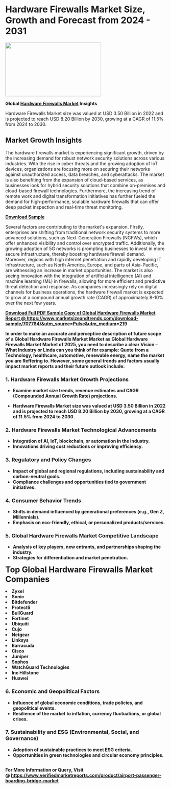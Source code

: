<H1>Hardware Firewalls Market Size, Growth and Forecast from 2024 - 2031</H1><img class="aligncenter size-medium wp-image-584254" src="https://thirdeyenews.in/wp-content/uploads/2024/09/Global-Market-Research-300x168.jpeg" alt="" width="300" height="168" /><p><strong>Global&nbsp;<a href="https://www.marketsizeandtrends.com/download-sample/707764/&amp;utm_source=Pulse&amp;utm_medium=219">Hardware Firewalls Market</a> Insights</strong></p><p>Hardware Firewalls Market size was valued at USD 3.50 Billion in 2022 and is projected to reach USD 8.20 Billion by 2030, growing at a CAGR of 11.5% from 2024 to 2030.</p><p><h2>Market Growth Insights</h2> <p>The hardware firewalls market is experiencing significant growth, driven by the increasing demand for robust network security solutions across various industries. With the rise in cyber threats and the growing adoption of IoT devices, organizations are focusing more on securing their networks against unauthorized access, data breaches, and cyberattacks. The market is also benefiting from the expansion of cloud-based services, as businesses look for hybrid security solutions that combine on-premises and cloud-based firewall technologies. Furthermore, the increasing trend of remote work and digital transformation initiatives has further fueled the demand for high-performance, scalable hardware firewalls that can offer deep packet inspection and real-time threat monitoring.</p> <p><strong><a href="#">Download Sample</a></strong></p> <p>Several factors are contributing to the market's expansion. Firstly, enterprises are shifting from traditional network security systems to more advanced solutions, such as Next-Generation Firewalls (NGFWs), which offer enhanced visibility and control over encrypted traffic. Additionally, the growing adoption of 5G networks is prompting businesses to invest in more secure infrastructure, thereby boosting hardware firewall demand. Moreover, regions with high internet penetration and rapidly developing IT infrastructure, such as North America, Europe, and parts of Asia-Pacific, are witnessing an increase in market opportunities. The market is also seeing innovation with the integration of artificial intelligence (AI) and machine learning (ML) in firewalls, allowing for more efficient and predictive threat detection and response. As companies increasingly rely on digital channels for business operations, the hardware firewall market is expected to grow at a compound annual growth rate (CAGR) of approximately 8-10% over the next few years.</p> <p><strong><a href="#"></p><p><span class=""><strong>Download Full PDF Sample Copy of Global Hardware Firewalls Market Report</strong> @ <a href="https://www.marketsizeandtrends.com/download-sample/707764/&amp;utm_source=Pulse&amp;utm_medium=219" target="_blank">https://www.marketsizeandtrends.com/download-sample/707764/&amp;utm_source=Pulse&amp;utm_medium=219</a></span></p><p>In order to make an accurate and perceptive description of future scope of a Global&nbsp;Hardware Firewalls Market Market as Global&nbsp;Hardware Firewalls Market Market of 2025, you need to describe a clear Vision &ndash; What Industry or Linda can you think of for example: Quote from a Technology, healthcare, automotive, renewable energy, name the market you are Reffering to. However, some general trends and factors usually impact market reports and their future outlook include:</p><h3>1.&nbsp;<strong>Hardware Firewalls Market Growth Projections</strong></h3><ul><li>Examine market size trends, revenue estimates and CAGR (Compounded Annual Growth Rate) projections.</li><li><p>Hardware Firewalls Market size was valued at USD 3.50 Billion in 2022 and is projected to reach USD 8.20 Billion by 2030, growing at a CAGR of 11.5% from 2024 to 2030.</p></li></ul><h3>2.&nbsp;<strong>Hardware Firewalls Market Technological Advancements</strong></h3><ul><li>Integration of AI, IoT, blockchain, or automation in the industry.</li><li>Innovations driving cost reductions or improving efficiency.</li></ul><h3>3.&nbsp;<strong>Regulatory and Policy Changes</strong></h3><ul><li>Impact of global and regional regulations, including sustainability and carbon-neutral goals.</li><li>Compliance challenges and opportunities tied to government initiatives.</li></ul><h3>4.&nbsp;<strong>Consumer Behavior Trends</strong></h3><ul><li>Shifts in demand influenced by generational preferences (e.g., Gen Z, Millennials).</li><li>Emphasis on eco-friendly, ethical, or personalized products/services.</li></ul><h3>5.&nbsp;<strong>Global Hardware Firewalls Market Competitive Landscape</strong></h3><ul><li>Analysis of key players, new entrants, and partnerships shaping the industry.</li><li>Strategies for differentiation and market penetration.</li></ul><p data-pm-slice="1 1 []"><span style="color: inherit; font-family: inherit; font-size: 25px;">Top Global Hardware Firewalls Market Companies</span></p><div class="" data-test-id=""><p><li>Zyxel</li><li> Sonic</li><li> Bitdefender</li><li> Protectli</li><li> BullGuard</li><li> Fortinet</li><li> Ubiquiti</li><li> Cujo</li><li> Netgear</li><li> Linksys</li><li> Barracuda</li><li> Cisco</li><li> Juniper</li><li> Sophos</li><li> WatchGuard Technologies</li><li> Inc Hillstone</li><li> Huawei</li></p></div><h3>6.&nbsp;<strong>Economic and Geopolitical Factors</strong></h3><ul><li>Influence of global economic conditions, trade policies, and geopolitical events.</li><li>Resilience of the market to inflation, currency fluctuations, or global crises.</li></ul><h3>7.&nbsp;<strong>Sustainability and ESG (Environmental, Social, and Governance)</strong></h3><ul><li>Adoption of sustainable practices to meet ESG criteria.</li><li>Opportunities in green technologies and circular economy principles.</li></ul><h2><strong style="font-size: 14px;">For More Information or Query, Visit @&nbsp;</strong><a style="background-color: #ffffff; font-size: 14px;" href="https://www.marketsizeandtrends.com/report/hardware-firewalls-market/" target="_blank">https://www.verifiedmarketreports.com/product/airport-passenger-boarding-bridge-market</a></h2>
